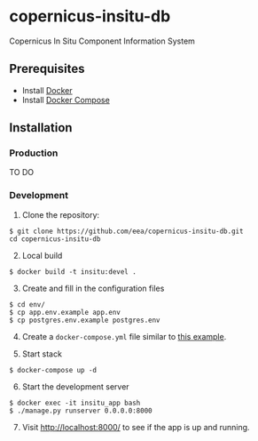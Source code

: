 # copernicus-insitu-db
Copernicus In Situ Component Information System

## Prerequisites

* Install [Docker](https://www.docker.com)
* Install [Docker Compose](https://docs.docker.com/compose/)

## Installation

### Production

TO DO

### Development

1. Clone the repository:

  ```
  $ git clone https://github.com/eea/copernicus-insitu-db.git
  cd copernicus-insitu-db
  ```
  
2. Local build

  ```
  $ docker build -t insitu:devel .
  ```

3. Create and fill in the configuration files

  ```
  $ cd env/
  $ cp app.env.example app.env
  $ cp postgres.env.example postgres.env
  ```

4. Create a `docker-compose.yml` file similar to [this example](https://gist.github.com/iuliachiriac/638e7f33b19368133a3fb6d815f44bac).

5. Start stack

  ```
  $ docker-compose up -d
  ```

6. Start the development server

  ```
  $ docker exec -it insitu_app bash
  $ ./manage.py runserver 0.0.0.0:8000
  ```
  
7. Visit [http://localhost:8000/](http://localhost:8000/) to see if the app is up and running.
